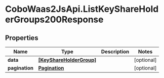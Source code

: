 # CoboWaas2JsApi.ListKeyShareHolderGroups200Response

## Properties

Name | Type | Description | Notes
------------ | ------------- | ------------- | -------------
**data** | [**[KeyShareHolderGroup]**](KeyShareHolderGroup.md) |  | [optional] 
**pagination** | [**Pagination**](Pagination.md) |  | [optional] 


